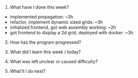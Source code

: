 1. What have I done this week?

- implemented propagation: ~3h
- refactor, implement dynamic sized grids: ~3h
- initialized frontend, got web assembly working: ~2h
- got frontend to display a 2d grid, deployed with docker: ~3h

2. How has the program progressed?

3. What did I learn this week / today?

4. What was left unclear or caused difficulty?

5. What'll I do next?

